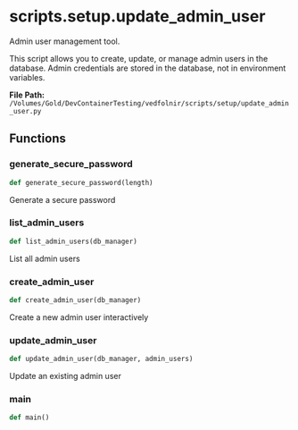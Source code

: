 # scripts.setup.update_admin_user

Admin user management tool.

This script allows you to create, update, or manage admin users in the database.
Admin credentials are stored in the database, not in environment variables.

**File Path:** `/Volumes/Gold/DevContainerTesting/vedfolnir/scripts/setup/update_admin_user.py`

## Functions

### generate_secure_password

```python
def generate_secure_password(length)
```

Generate a secure password

### list_admin_users

```python
def list_admin_users(db_manager)
```

List all admin users

### create_admin_user

```python
def create_admin_user(db_manager)
```

Create a new admin user interactively

### update_admin_user

```python
def update_admin_user(db_manager, admin_users)
```

Update an existing admin user

### main

```python
def main()
```

